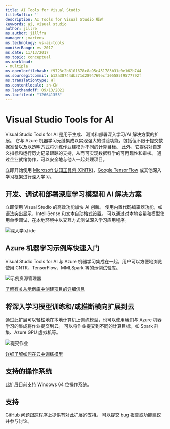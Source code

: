 ```yaml
---
title: AI Tools for Visual Studio
titleSuffix: ''
description: AI Tools for Visual Studio 概述
keywords: ai, visual studio
author: jillre
ms.author: jillfra
manager: jmartens
ms.technology: vs-ai-tools
monikerRange: vs-2017
ms.date: 11/13/2017
ms.topic: conceptual
ms.workload:
- multiple
ms.openlocfilehash: f9723c2b6101678c8a95c451783b31e0e162b744
ms.sourcegitcommit: b12a38744db371d2894769ecf305585f9577792f
ms.translationtype: HT
ms.contentlocale: zh-CN
ms.lasthandoff: 09/13/2021
ms.locfileid: "126641353"
---
```

# <a name="visual-studio-tools-for-ai"></a>Visual Studio Tools for AI

Visual Studio Tools for AI 是用于生成、测试和部署深入学习/AI 解决方案的扩展。 它与 Azure 机器学习无缝集成以实现强大的试验功能，包括但不限于提交数据准备以及以透明方式将训练作业建模为不同的计算目标。 此外，它提供对自定义指标和运行历史记录跟踪的支持，从而可实现数据科学的可再现性和审核。 通过企业就绪协作，可以安全地与他人一起处理项目。

立即开始使用 [Microsoft 认知工具包 (CNTK)](/cognitive-toolkit/)、[Google TensorFlow](https://www.tensorflow.org) 或其他深入学习框架进行深入学习。

## <a name="develop-debug-and-deploy-deep-learning-models-and-ai-solutions"></a>开发、调试和部署深度学习模型和 AI 解决方案
立即使用 Visual Studio 的高效功能加快 AI 创新。 使用内置代码编辑器功能，如语法突出显示、IntelliSense 和文本自动格式设置。 可以通过对本地变量和模型使用单步调试，在本地环境中以交互方式测试深入学习应用程序。

![深入学习 ide](media/about/ide.png)

## <a name="get-started-quickly-with-the-azure-machine-learning-sample-gallery"></a>Azure 机器学习示例库快速入门
Visual Studio Tools for AI 与 Azure 机器学习集成在一起，用户可以方便地浏览使用 CNTK、TensorFlow、MMLSpark 等的示例试验库。

![示例资源管理器](media/about/gallery.png)

[了解有关从示例库中创建项目的详细信息](create-project-gallery.md)

## <a name="scale-out-deep-learning-model-training-andor-inferencing-to-the-cloud"></a>将深入学习模型训练和/或推断横向扩展到云
通过此扩展可以轻松地在本地计算机上训练模型，也可以使用我们与 Azure 机器学习的集成将作业提交到云。 可以将作业提交到不同的计算目标，如 Spark 群集、Azure GPU 虚拟机等。

![提交作业](media/about/submitjobs.png)

[详细了解如何在云中训练模型](tensorflow-vm.md)

## <a name="supported-operating-systems"></a>支持的操作系统
此扩展目前支持 Windows 64 位操作系统。

## <a name="support"></a>支持
[GitHub 问题跟踪程序](https://github.com/Microsoft/vs-tools-for-ai/issues)上提供有对此扩展的支持。 可以提交 bug 报告或功能建议并参与讨论。
